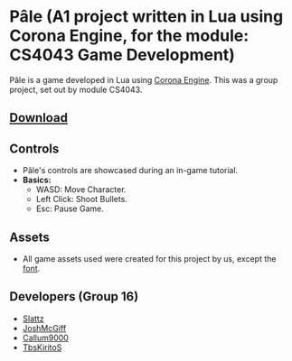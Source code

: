 # Pâle (A1 project written in Lua using Corona Engine, for the module: CS4043 Game Development)

Pâle is a game developed in Lua using [Corona Engine](https://coronalabs.com/). This was a group project, set out by module CS4043.

## [Download](https://github.com/Slattz/CS4043-Games-Dev/releases)

## Controls

* Pâle's controls are showcased during an in-game tutorial.
* **Basics:**
  * WASD: Move Character.
  * Left Click: Shoot Bullets.
  * Esc: Pause Game.
  
## Assets

* All game assets used were created for this project by us, except the [font](https://www.dafont.com/doctor-glitch.font).

## Developers (Group 16)

* [Slattz](https://github.com/Slattz)
* [JoshMcGiff](https://github.com/JoshMcGiff)
* [Callum9000](https://github.com/Callum9000)
* [TbsKiritoS](https://github.com/TbsKiritoS)
